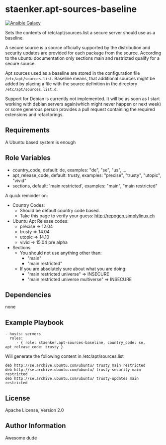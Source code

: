 staenker.apt-sources-baseline
=========
[![Ansible Galaxy](http://img.shields.io/badge/AnsibleGalaxy-staenker.apt--sources--baseline-blue.svg?style=flat)](https://galaxy.ansible.com/list#/roles/2126)

Sets the contents of /etc/apt/sources.list a secure server should use as a
baseline.

A secure source is a source officially supported by the distribution and security
updates are provided for each package from the source. According to the ubuntu
documentation only sections main and restricted qualify for a secure source.

Apt sources used as a baseline are stored in the configuration file
`/etc/apt/sources.list`. Baseline means, that additional sources might be added
by placing a file with the source definition in the directory
`/etc/apt/sources.list.d`.

Support for Debian is currently not implemented. It will be as soon as I start
working with debian servers again(which might never happen or next week) or some
generous person provides a pull request containing the required extensions and
refactorings.

Requirements
------------

A Ubuntu based system is enough

Role Variables
--------------

 * country_code, default: de, examples: "de", "se", "us", ...
 * apt_release_code, default: trusty, examples: "precise", "trusty", "utopic", "vivid"
 * sections, default: 'main restricted', examples: "main", "main restricted"

A quick reminder on:

* Country Codes:
    * Should be default country code based.
    * Take this page to verify your guess: http://repogen.simplylinux.ch
* Ubuntu Apt Release codes:
    * precise => 12.04
    * trusty => 14.04
    * utopic => 14.10
    * vivid => 15.04 pre alpha
* Sections
    * You should not use anything other than:
        * "main"
        * "main restricted"
    * If you are absolutely sure about what you are doing:
        * "main restricted universe" => INSECURE
        * "main restricted universe multiverse" => INSECURE

Dependencies
------------

none

Example Playbook
----------------

    - hosts: servers
      roles:
         - { role: staenker.apt-sources-baseline, country_code: se, apt_release_code: trusty }
Will generate the following content in /etc/apt/sources.list

    deb http://se.archive.ubuntu.com/ubuntu/ trusty main restricted
    deb http://se.archive.ubuntu.com/ubuntu/ trusty-security main restricted
    deb http://se.archive.ubuntu.com/ubuntu/ trusty-updates main restricted

License
-------

Apache License, Version 2.0

Author Information
------------------

Awesome dude
